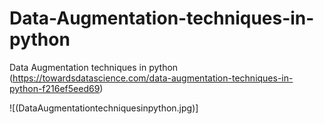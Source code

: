 # Data-Augmentation-techniques-in-python
Data Augmentation techniques in python (https://towardsdatascience.com/data-augmentation-techniques-in-python-f216ef5eed69)

![(DataAugmentationtechniquesinpython.jpg)]
